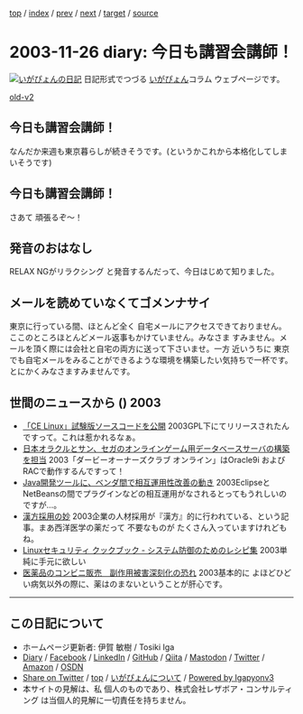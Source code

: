 [top](../index.html) 
 / [index](index.html) 
 / [prev](ig031125.html) 
 / [next](ig031127.html) 
 / [target](https://www.igapyon.jp/igapyon/diary/2003/ig031126.html) 
 / [source](https://github.com/igapyon/diary/blob/master/2003/ig031126.src.md) 

2003-11-26 diary: 今日も講習会講師！
=====================================================================================================
[![いがぴょんの日記](https://www.igapyon.jp/igapyon/diary/images/iga200306s.jpg "いがぴょん")](https://www.igapyon.jp/igapyon/diary/memo/memoigapyon.html) 日記形式でつづる [いがぴょん](https://www.igapyon.jp/igapyon/diary/memo/memoigapyon.html)コラム ウェブページです。

[old-v2](ig031126-orig.html)

## 今日も講習会講師！

なんだか来週も東京暮らしが続きそうです。(というかこれから本格化してしまいそうです)


## 今日も講習会講師！

さあて 頑張るぞ～！

## 発音のおはなし

RELAX NGがリラクシング と発音するんだって、今日はじめて知りました。

## メールを読めていなくてゴメンナサイ

東京に行っている間、ほとんど全く 自宅メールにアクセスできておりません。ここのところほとんどメール返事もかけていません。みなさま すみません。メールを頂く際には会社と自宅の両方に送って下さいませ。一方 近いうちに 東京でも自宅メールをみることができるような環境を構築したい気持ちで一杯です。とにかくみなさますみませんです。

## 世間のニュースから () 2003

* [「CE Linux」試験版ソースコードを公開](http://www.zdnet.co.jp/news/0311/25/njbt_04.html)  2003GPL下にてリリースされたんですって。これは惹かれるなぁ。
* [日本オラクルとサン、セガのオンラインゲーム用データベースサーバの構築を担当](http://japan.cnet.com/news/ent/story/0,2000047623,20062195,00.htm)  2003「ダービーオーナーズクラブ オンライン」はOracle9i およびRACで動作するんですって！
* [Java開発ツールに、ベンダ間で相互運用性改善の動き](http://japan.cnet.com/news/ent/story/0,2000047623,20062201,00.htm)  2003EclipseとNetBeansの間でプラグインなどの相互運用がなされるとってもうれしいのですが…。
* [漢方採用の妙](http://japan.internet.com/column/career/20031120/1.html)  2003企業の人材採用が『漢方』的に行われている、という記事。まあ西洋医学の薬だって 不要なものが たくさん入っていますけれどもね。
* [Linuxセキュリティ クックブック - システム防御のためのレシピ集](http://www.oreilly.co.jp/BOOK/linuxsckbk/)  2003単純に手元に欲しい
* [医薬品のコンビニ販売　副作用被害深刻化の恐れ](http://www.mainichi.co.jp/eye/kishanome/200311/20.html)  2003基本的に よほどひどい病気以外の際に、薬はのまないということが肝心です。


----------------------------------------------------------------------------------------------------

## この日記について

* ホームページ更新者: 伊賀 敏樹 / Tosiki Iga
* [Diary](https://www.igapyon.jp/igapyon/diary/) / [Facebook](https://www.facebook.com/igapyon) / [LinkedIn](https://www.linkedin.com/in/toshikiiga) / [GitHub](https://github.com/igapyon) / [Qiita](https://qiita.com/igapyon) / [Mastodon](https://social.vivaldi.net/@igapyon) / [Twitter](https://twitter.com/ToshikiIga) / [Amazon](https://www.amazon.co.jp/%E4%BC%8A%E8%B3%80-%E6%95%8F%E6%A8%B9/e/B004LTQWCQ) / [OSDN](https://ja.osdn.net/users/iga/)
* [Share on Twitter](https://twitter.com/intent/tweet?hashtags=igapyon%2Cdiary%2C%E3%81%84%E3%81%8C%E3%81%B4%E3%82%87%E3%82%93&text=%E4%BB%8A%E6%97%A5%E3%82%82%E8%AC%9B%E7%BF%92%E4%BC%9A%E8%AC%9B%E5%B8%AB%EF%BC%81&url=https%3A%2F%2Fwww.igapyon.jp%2Figapyon%2Fdiary%2F2003%2Fig031126.html) / [top](../index.html) / [いがぴょんについて](https://www.igapyon.jp/igapyon/diary/memo/memoigapyon.html) / [Powered by Igapyonv3](https://github.com/igapyon/igapyonv3)
* 本サイトの見解は、私 個人のものであり、株式会社レザボア・コンサルティング は当個人的見解に一切責任を持ちません。 
